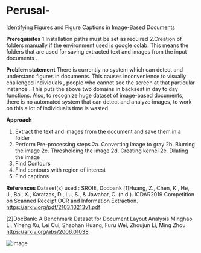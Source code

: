 # Perusal-
Identifying Figures and Figure Captions in Image-Based Documents

**Prerequisites**
1.Installation paths must be set as required
2.Creation of folders manually if the environment used is google colab. This means the folders that are used for saving extracted text and images from the input documents .

**Problem statement**
There is currently no system which can detect and understand figures in documents. This causes inconvenience to visually challenged individuals , people who cannot see the screen at that particular instance . This puts the above two domains in backseat in day to day functions. Also, to recognize huge dataset of image-based documents, there is no automated  system that can detect and analyze images, to work on this a lot of individual’s time is wasted.

**Approach** 
1. Extract the text and images from the document and save them in a folder
2. Perform Pre-processing steps
2a. Converting Image to gray 
2b. Blurring the image
2c. Thresholding the image
2d. Creating kernel 
2e. Dilating the image
3. Find Contours
4. Find contours with region of interest
5. Find captions 


**References**
Dataset(s) used : SROIE, Docbank 
[1]Huang, Z., Chen, K., He, J., Bai, X., Karatzas, D., Lu, S., & Jawahar, C. (n.d.). ICDAR2019 Competition on Scanned Receipt OCR and Information Extraction. https://arxiv.org/pdf/2103.10213v1.pdf

[2]DocBank: A Benchmark Dataset for Document Layout Analysis
Minghao Li, Yiheng Xu, Lei Cui, Shaohan Huang, Furu Wei, Zhoujun Li, Ming Zhou
https://arxiv.org/abs/2006.01038

![image](https://user-images.githubusercontent.com/96153900/166857815-c3115e05-7743-4185-b531-787785049618.png)




